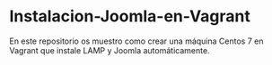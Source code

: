 # Instalacion-Joomla-en-Vagrant
En este repositorio os muestro como crear una máquina Centos 7 en Vagrant que instale LAMP y Joomla automáticamente.
